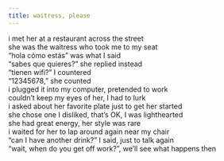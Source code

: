 ```yaml
---
title: waitress, please
---
```


i met her at a restaurant across the street <br>
she was the waitress who took me to my seat <br>
“hola cómo estás”  was what I said <br>
“sabes que quieres?” she replied instead <br>
“tienen wifi?” I countered <br> 
“12345678,” she counted <br>
i plugged it into my computer, pretended to work <br> 
couldn’t keep my eyes of her, I had to lurk <br> 
i asked about her favorite plate just to get her started <br> 
she chose one I disliked, that’s OK, I was lighthearted <br> 
she had great energy, her style was rare <br>
i waited for her to lap around again near my chair <br>
“can I have another drink?” I said, just to talk again <br>
“wait, when do you get off work?”, we’ll see what happens then <br>
